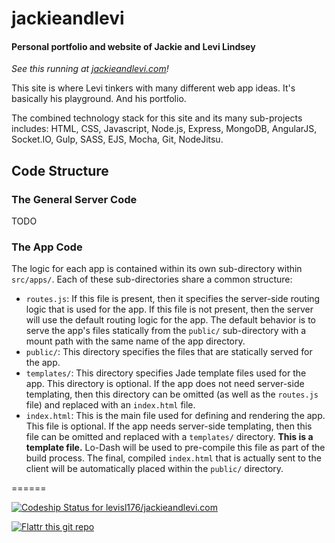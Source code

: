 # jackieandlevi

#### Personal portfolio and website of Jackie and Levi Lindsey

_See this running at [jackieandlevi.com](http://www.jackieandlevi.com)!_

This site is where Levi tinkers with many different web app ideas. It's basically his playground. And his portfolio.

The combined technology stack for this site and its many sub-projects includes: HTML, CSS, Javascript, Node.js,
Express, MongoDB, AngularJS, Socket.IO, Gulp, SASS, EJS, Mocha, Git, NodeJitsu.

## Code Structure

### The General Server Code

TODO

### The App Code

The logic for each app is contained within its own sub-directory within `src/apps/`. Each of these 
sub-directories share a common structure:

- `routes.js`: If this file is present, then it specifies the server-side routing logic that is used for the app. If
  this file is not present, then the server will use the default routing logic for the app. The default behavior is to
  serve the app's files statically from the `public/` sub-directory with a mount path with the same name of the app
  directory.
- `public/`: This directory specifies the files that are statically served for the app.
- `templates/`: This directory specifies Jade template files used for the app. This directory is optional. If the app
  does not need server-side templating, then this directory can be omitted (as well as the `routes.js` file) and
  replaced with an `index.html` file.
- `index.html`: This is the main file used for defining and rendering the app. This file is optional. If the app needs
  server-side templating, then this file can be omitted and replaced with a `templates/` directory. **This is a
  template file.** Lo-Dash will be used to pre-compile this file as part of the build process. The final, compiled
  `index.html` that is actually sent to the client will be automatically placed within the `public/` directory.

======

[![Codeship Status for levisl176/jackieandlevi.com](https://www.codeship.io/projects/f7eaaf70-63a1-0131-6568-124350f7f3f0/status?branch=master)](https://www.codeship.io/projects/12381)

[![Flattr this git repo](http://api.flattr.com/button/flattr-badge-large.png)](https://flattr.com/submit/auto?user_id=levisl176&url=github.com/levisl176/jackieandlevi.com&title=jackieandlevi.com&language=javascript&tags=github&category=software)
